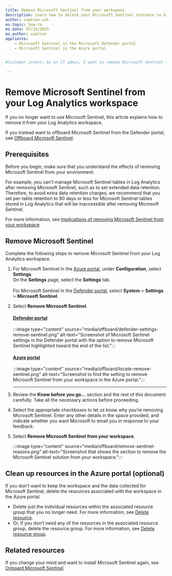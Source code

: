 ```yaml
---
title: Remove Microsoft Sentinel from your workspace
description: Learn how to delete your Microsoft Sentinel instance to discontinue use of Microsoft Sentinel and the associated costs.
author: cwatson-cat
ms.topic: how-to
ms.date: 07/16/2025
ms.author: cwatson
appliesto:
    - Microsoft Sentinel in the Microsoft Defender portal
    - Microsoft Sentinel in the Azure portal


#Customer intent: As an IT admin, I want to remove Microsoft Sentinel from my Log Analytics workspace so that I can discontinue its use and manage associated costs and configurations.

---
```


# Remove Microsoft Sentinel from your Log Analytics workspace

If you no longer want to use Microsoft Sentinel, this article explains how to remove it from your Log Analytics workspace.

If you instead want to offboard Microsoft Sentinel from the Defender portal, see [Offboard Microsoft Sentinel](/defender-xdr/microsoft-sentinel-onboard?#offboard-microsoft-sentinel).

## Prerequisites

Before you begin, make sure that you understand the effects of removing Microsoft Sentinel from your environment.

For example, you can't manage Microsoft Sentinel tables in Log Analytics after removing Microsoft Sentinel, such as to set extended data retention. Therefore, to avoid extra data retention charges, we recommend that you set per-table retention to 90 days or less for Microsoft Sentinel tables stored in Log Analytics that will be inaccessible after removing Microsoft Sentinel.

For more information, see [Implications of removing Microsoft Sentinel from your workspace](offboard-implications.md).

## Remove Microsoft Sentinel

Complete the following steps to remove Microsoft Sentinel from your Log Analytics workspace.

1. For Microsoft Sentinel in the [Azure portal](https://portal.microsoft.com), under **Configuration**, select **Settings**.<br>On the **Settings** page, select the **Settings** tab. <br><br> For Microsoft Sentinel in the [Defender portal](https://security.microsoft.com/), select **System** > **Settings** > **Microsoft Sentinel**.

1. Select **Remove Microsoft Sentinel**.

    #### [Defender portal](#tab/defender-portal)
    :::image type="content" source="media/offboard/defender-settings-remove-sentinel.png" alt-text="Screenshot of Microsoft Sentinel settings in the Defender portal with the option to remove Microsoft Sentinel highlighted toward the end of the list.":::

    #### [Azure portal](#tab/azure-portal)
    :::image type="content" source="media/offboard/locate-remove-sentinel.png" alt-text="Screenshot to find the setting to remove Microsoft Sentinel from your workspace in the Azure portal.":::

    ----

1. Review the **Know before you go...** section and the rest of this document carefully. Take all the necessary actions before proceeding.

1. Select the appropriate checkboxes to let us know why you're removing Microsoft Sentinel. Enter any other details in the space provided, and indicate whether you want Microsoft to email you in response to your feedback.

1. Select **Remove Microsoft Sentinel from your workspace**.
    
    :::image type="content" source="media/offboard/remove-sentinel-reasons.png" alt-text="Screenshot that shows the section to remove the Microsoft Sentinel solution from your workspace.":::

## Clean up resources in the Azure portal (optional)

If you don't want to keep the workspace and the data collected for Microsoft Sentinel, delete the resources associated with the workspace in the Azure portal.


- Delete just the individual resources within the associated resource group that you no longer need. For more information, see [Delete resource](/azure/azure-resource-manager/management/delete-resource-group?tabs=azure-portal#delete-resource).
- Or, if you don't need any of the resources in the associated resource group, delete the resource group. For more information, see [Delete resource group](/azure/azure-resource-manager/management/delete-resource-group?tabs=azure-portal).

## Related resources

If you change your mind and want to install Microsoft Sentinel again, see [Onboard Microsoft Sentinel](quickstart-onboard.md).


